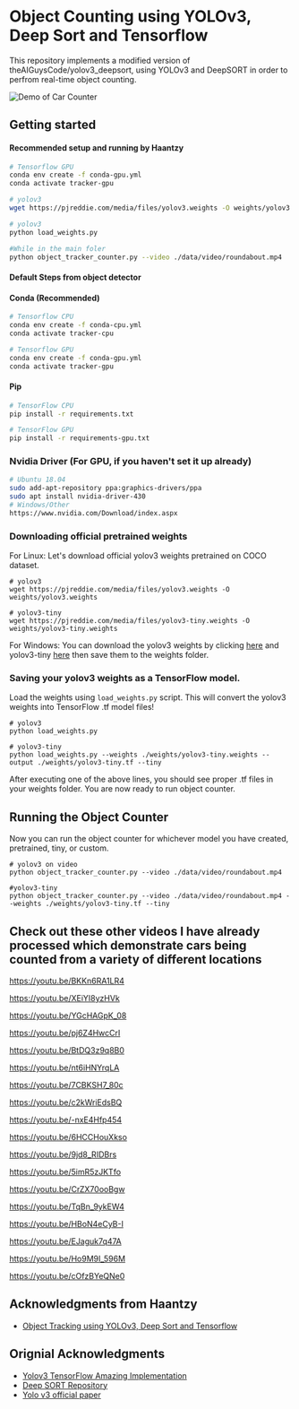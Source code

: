 # Object Counting using YOLOv3, Deep Sort and Tensorflow
This repository implements a modified version of theAIGuysCode/yolov3_deepsort, using YOLOv3 and DeepSORT in order to perfrom real-time object counting. 

![Demo of Car Counter](data/helpers/roundabout_Results.gif)

## Getting started

#### Recommended setup and running by Haantzy
```bash
# Tensorflow GPU
conda env create -f conda-gpu.yml
conda activate tracker-gpu

# yolov3
wget https://pjreddie.com/media/files/yolov3.weights -O weights/yolov3.weights

# yolov3
python load_weights.py

#While in the main foler
python object_tracker_counter.py --video ./data/video/roundabout.mp4
```

#### Default Steps from object detector
#### Conda (Recommended)

```bash
# Tensorflow CPU
conda env create -f conda-cpu.yml
conda activate tracker-cpu

# Tensorflow GPU
conda env create -f conda-gpu.yml
conda activate tracker-gpu
```

#### Pip
```bash
# TensorFlow CPU
pip install -r requirements.txt

# TensorFlow GPU
pip install -r requirements-gpu.txt
```

### Nvidia Driver (For GPU, if you haven't set it up already)
```bash
# Ubuntu 18.04
sudo add-apt-repository ppa:graphics-drivers/ppa
sudo apt install nvidia-driver-430
# Windows/Other
https://www.nvidia.com/Download/index.aspx
```
### Downloading official pretrained weights
For Linux: Let's download official yolov3 weights pretrained on COCO dataset. 

```
# yolov3
wget https://pjreddie.com/media/files/yolov3.weights -O weights/yolov3.weights

# yolov3-tiny
wget https://pjreddie.com/media/files/yolov3-tiny.weights -O weights/yolov3-tiny.weights
```

For Windows:
You can download the yolov3 weights by clicking [here](https://pjreddie.com/media/files/yolov3.weights) and yolov3-tiny [here](https://pjreddie.com/media/files/yolov3-tiny.weights) then save them to the weights folder.
  
### Saving your yolov3 weights as a TensorFlow model.
Load the weights using `load_weights.py` script. This will convert the yolov3 weights into TensorFlow .tf model files!

```
# yolov3
python load_weights.py

# yolov3-tiny
python load_weights.py --weights ./weights/yolov3-tiny.weights --output ./weights/yolov3-tiny.tf --tiny
```

After executing one of the above lines, you should see proper .tf files in your weights folder. You are now ready to run object counter.

## Running the Object Counter
Now you can run the object counter for whichever model you have created, pretrained, tiny, or custom.
```
# yolov3 on video
python object_tracker_counter.py --video ./data/video/roundabout.mp4

#yolov3-tiny 
python object_tracker_counter.py --video ./data/video/roundabout.mp4 --weights ./weights/yolov3-tiny.tf --tiny
```

## Check out these other videos I have already processed which demonstrate cars being counted from a variety of different locations
https://youtu.be/BKKn6RA1LR4

https://youtu.be/XEiYI8yzHVk

https://youtu.be/YGcHAGpK_08

https://youtu.be/pj6Z4HwcCrI

https://youtu.be/BtDQ3z9q8B0

https://youtu.be/nt6iHNYrqLA

https://youtu.be/7CBKSH7_80c

https://youtu.be/c2kWriEdsBQ

https://youtu.be/-nxE4Hfp454

https://youtu.be/6HCCHouXkso

https://youtu.be/9jd8_RIDBrs

https://youtu.be/5imR5zJKTfo

https://youtu.be/CrZX70ooBgw

https://youtu.be/TqBn_9ykEW4

https://youtu.be/HBoN4eCyB-I

https://youtu.be/EJaguk7q47A

https://youtu.be/Ho9M9I_596M

https://youtu.be/cOfzBYeQNe0

## Acknowledgments from Haantzy
* [Object Tracking using YOLOv3, Deep Sort and Tensorflow](https://github.com/theAIGuysCode/yolov3_deepsort)
## Orignial Acknowledgments
* [Yolov3 TensorFlow Amazing Implementation](https://github.com/zzh8829/yolov3-tf2)
* [Deep SORT Repository](https://github.com/nwojke/deep_sort)
* [Yolo v3 official paper](https://arxiv.org/abs/1804.02767)
